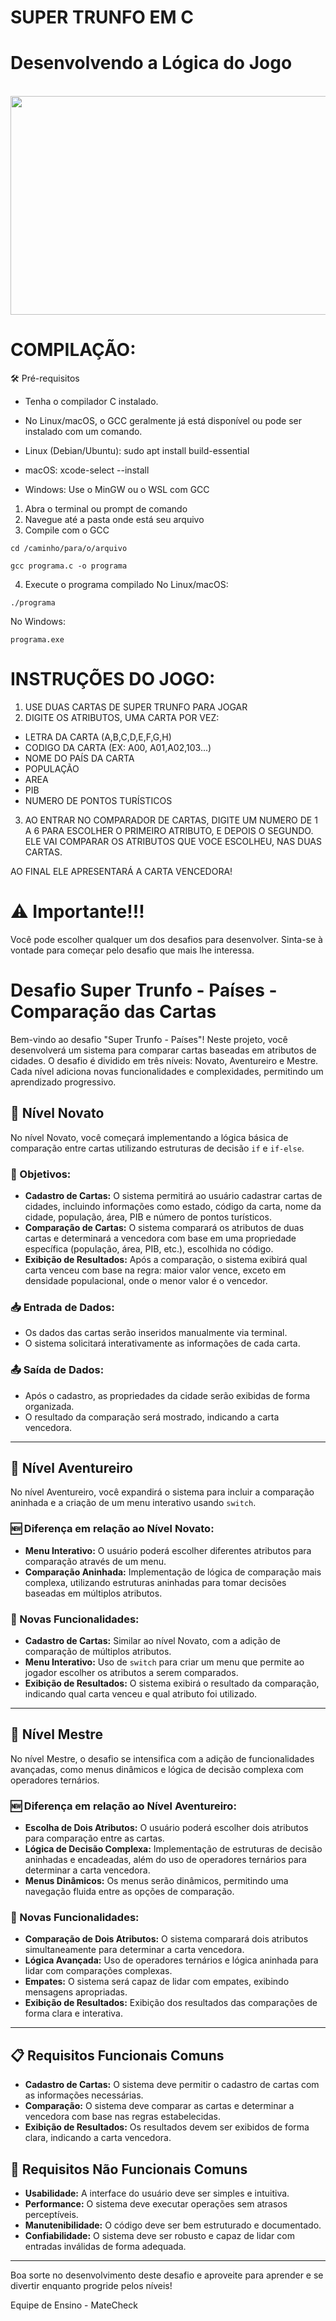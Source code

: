 # SUPER TRUNFO EM C
# Desenvolvendo a Lógica do Jogo
</div>
  <div style="display: inline_block"><br>
  <img height="350" width="850" src="https://i0.wp.com/romirplayhouse.com/wp-content/uploads/2023/06/1474A0A7-EDAD-4693-9468-7CE0CC967CBB.jpeg?w=620&ssl=1" />
</div>

# COMPILAÇÃO:








🛠️ Pré-requisitos
- Tenha o compilador C instalado.
- No Linux/macOS, o GCC geralmente já está disponível ou pode ser instalado com um comando.

- Linux (Debian/Ubuntu): sudo apt install build-essential
- macOS: xcode-select --install
- Windows: Use o MinGW ou o WSL com GCC

1. Abra o terminal ou prompt de comando
2. Navegue até a pasta onde está seu arquivo
3. Compile com o GCC
```shell 
cd /caminho/para/o/arquivo
```
```shell 
gcc programa.c -o programa
```
4. Execute o programa compilado
No Linux/macOS:
```shell 
./programa
```
No Windows:
```shell 
programa.exe
```

# INSTRUÇÕES DO JOGO:
1) USE DUAS CARTAS DE SUPER TRUNFO PARA JOGAR
2) DIGITE OS ATRIBUTOS, UMA CARTA POR VEZ:
-   LETRA DA CARTA (A,B,C,D,E,F,G,H)
-   CODIGO DA CARTA (EX: A00, A01,A02,103...)
-   NOME DO PAÍS DA CARTA
-   POPULAÇÃO
-   AREA
-   PIB
-   NUMERO DE PONTOS TURÍSTICOS
3) AO ENTRAR NO COMPARADOR DE CARTAS, DIGITE UM NUMERO DE 1 A 6
PARA ESCOLHER O PRIMEIRO ATRIBUTO, E DEPOIS O SEGUNDO. ELE VAI
COMPARAR OS ATRIBUTOS QUE VOCE ESCOLHEU, NAS DUAS CARTAS.

AO FINAL ELE APRESENTARÁ A CARTA VENCEDORA!
   
   



























# ⚠️ Importante!!!
Você pode escolher qualquer um dos desafios para desenvolver. Sinta-se à vontade para começar pelo desafio que mais lhe interessa.

# Desafio Super Trunfo - Países - Comparação das Cartas

Bem-vindo ao desafio "Super Trunfo - Países"! Neste projeto, você desenvolverá um sistema para comparar cartas baseadas em atributos de cidades. O desafio é dividido em três níveis: Novato, Aventureiro e Mestre. Cada nível adiciona novas funcionalidades e complexidades, permitindo um aprendizado progressivo.

## 🏅 Nível Novato

No nível Novato, você começará implementando a lógica básica de comparação entre cartas utilizando estruturas de decisão `if` e `if-else`.

### 🚩 Objetivos:
- **Cadastro de Cartas:** O sistema permitirá ao usuário cadastrar cartas de cidades, incluindo informações como estado, código da carta, nome da cidade, população, área, PIB e número de pontos turísticos.
- **Comparação de Cartas:** O sistema comparará os atributos de duas cartas e determinará a vencedora com base em uma propriedade específica (população, área, PIB, etc.), escolhida no código.
- **Exibição de Resultados:** Após a comparação, o sistema exibirá qual carta venceu com base na regra: maior valor vence, exceto em densidade populacional, onde o menor valor é o vencedor.

### 📥 Entrada de Dados:
- Os dados das cartas serão inseridos manualmente via terminal.
- O sistema solicitará interativamente as informações de cada carta.

### 📤 Saída de Dados:
- Após o cadastro, as propriedades da cidade serão exibidas de forma organizada.
- O resultado da comparação será mostrado, indicando a carta vencedora.

---

## 🏅 Nível Aventureiro

No nível Aventureiro, você expandirá o sistema para incluir a comparação aninhada e a criação de um menu interativo usando `switch`.

### 🆕 Diferença em relação ao Nível Novato:
- **Menu Interativo:** O usuário poderá escolher diferentes atributos para comparação através de um menu.
- **Comparação Aninhada:** Implementação de lógica de comparação mais complexa, utilizando estruturas aninhadas para tomar decisões baseadas em múltiplos atributos.

### 🚩 Novas Funcionalidades:
- **Cadastro de Cartas:** Similar ao nível Novato, com a adição de comparação de múltiplos atributos.
- **Menu Interativo:** Uso de `switch` para criar um menu que permite ao jogador escolher os atributos a serem comparados.
- **Exibição de Resultados:** O sistema exibirá o resultado da comparação, indicando qual carta venceu e qual atributo foi utilizado.

---

## 🏅 Nível Mestre

No nível Mestre, o desafio se intensifica com a adição de funcionalidades avançadas, como menus dinâmicos e lógica de decisão complexa com operadores ternários.

### 🆕 Diferença em relação ao Nível Aventureiro:
- **Escolha de Dois Atributos:** O usuário poderá escolher dois atributos para comparação entre as cartas.
- **Lógica de Decisão Complexa:** Implementação de estruturas de decisão aninhadas e encadeadas, além do uso de operadores ternários para determinar a carta vencedora.
- **Menus Dinâmicos:** Os menus serão dinâmicos, permitindo uma navegação fluida entre as opções de comparação.

### 🚩 Novas Funcionalidades:
- **Comparação de Dois Atributos:** O sistema comparará dois atributos simultaneamente para determinar a carta vencedora.
- **Lógica Avançada:** Uso de operadores ternários e lógica aninhada para lidar com comparações complexas.
- **Empates:** O sistema será capaz de lidar com empates, exibindo mensagens apropriadas.
- **Exibição de Resultados:** Exibição dos resultados das comparações de forma clara e interativa.

---

## 📋 Requisitos Funcionais Comuns
- **Cadastro de Cartas:** O sistema deve permitir o cadastro de cartas com as informações necessárias.
- **Comparação:** O sistema deve comparar as cartas e determinar a vencedora com base nas regras estabelecidas.
- **Exibição de Resultados:** Os resultados devem ser exibidos de forma clara, indicando a carta vencedora.

## 📌 Requisitos Não Funcionais Comuns
- **Usabilidade:** A interface do usuário deve ser simples e intuitiva.
- **Performance:** O sistema deve executar operações sem atrasos perceptíveis.
- **Manutenibilidade:** O código deve ser bem estruturado e documentado.
- **Confiabilidade:** O sistema deve ser robusto e capaz de lidar com entradas inválidas de forma adequada.

---

Boa sorte no desenvolvimento deste desafio e aproveite para aprender e se divertir enquanto progride pelos níveis!

Equipe de Ensino - MateCheck
